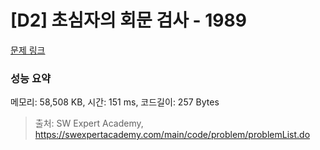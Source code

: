 # [D2] 초심자의 회문 검사 - 1989 

[문제 링크](https://swexpertacademy.com/main/code/problem/problemDetail.do?contestProbId=AV5PyTLqAf4DFAUq) 

### 성능 요약

메모리: 58,508 KB, 시간: 151 ms, 코드길이: 257 Bytes



> 출처: SW Expert Academy, https://swexpertacademy.com/main/code/problem/problemList.do